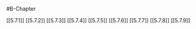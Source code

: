 #B-Chapter 

[[5.7.1]]
[[5.7.2]]
[[5.7.3]]
[[5.7.4]]
[[5.7.5]]
[[5.7.6]]
[[5.7.7]]
[[5.7.8]]
[[5.7.9]]
